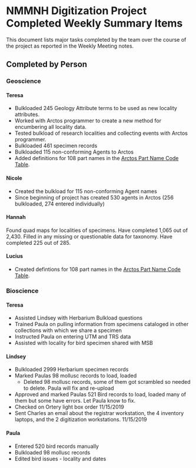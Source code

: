 # NMMNH Digitization Project Completed Weekly Summary Items

This document lists major tasks completed by the team over the course of the project as reported in the Weekly Meeting notes.

## Completed by Person

### Geoscience

#### Teresa
 - Bulkloaded 245 Geology Attribute terms to be used as new locality attributes.
 - Worked with Arctos programmer to create a new method for encumbering all locality data.
 - Tested bulkload of research localities and collecting events with Arctos programmer.
 - Bulkloaded 461 specimen records
 - Bulkloaded 115 non-conforming Agents to Arctos
 - Added definitions for 108 part names in the <a href="https://arctos.database.museum/info/ctDocumentation.cfm?table=CTSPECIMEN_PART_NAME">Arctos Part Name Code Table<a/>.
 
#### Nicole
 - Created the bulkload for 115 non-conforming Agent names
 - Since beginning of project has created 530 agents in Arctos (256 bulkloaded, 274 entered individually)
 

#### Hannah
Found quad maps for localities of specimens. Have completed 1,065 out of 2,430.
Filled in any missing or questionable data for taxonomy. Have completed 225 out of 285.
 
 
#### Lucius
 - Created defintions for 108 part names in the <a href="https://arctos.database.museum/info/ctDocumentation.cfm?table=CTSPECIMEN_PART_NAME">Arctos Part Name Code Table<a/>.
 
### Bioscience
#### Teresa
 - Assisted Lindsey with Herbarium Bulkload questions
 - Trained Paula on pulling information from specimens cataloged in other collections with which we share a specimen
 - Instructed Paula on entering UTM and TRS data
 - Assisted with locality for bird specimen shared with MSB
 
#### Lindsey

 - Bulkloaded 2999 Herbarium specimen records
 - Marked Paulas 98 mollusc records to load, loaded
   - Deleted 98 mollusc records, some of them got scrambled so needed to delete. Paula will fix and re-upload
 - Approved and marked Paulas 521 Bird records to load, loaded many of them but some have errors. Let Paula know to fix.
 - Checked on Ortery light box order 11/15/2019
 - Sent Charles an email about the registrar workstation, the 4 inventory laptops, and the 2 digitization workstations. 11/15/2019

#### Paula
 - Entered 520 bird records manually
 - Bulkloaded 98 mollusc records
 - Edited bird issues - locality and dates
 
